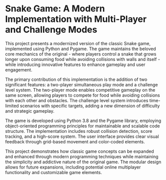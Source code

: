 # Snake Game: A Modern Implementation with Multi-Player and Challenge Modes

This project presents a modernized version of the classic Snake game, implemented using Python and Pygame.
The game maintains the beloved core mechanics of the original - where players control a snake that grows longer upon consuming food while avoiding collisions with walls and itself - 
while introducing innovative features to enhance gameplay and user engagement.

The primary contribution of this implementation is the addition of two significant features: a two-player simultaneous play mode and a challenge level system. 
The two-player mode enables competitive gameplay on the same screen, allowing players to compete for food while avoiding collisions with each other and obstacles. 
The challenge level system introduces time-limited scenarios with specific targets, adding a new dimension of difficulty and strategic gameplay.

The game is developed using Python 3.8 and the Pygame library, employing object-oriented programming principles for maintainable and scalable code structure. 
The implementation includes robust collision detection, score tracking, and a high-score system. The user interface provides clear visual feedback through grid-based movement and color-coded elements.

This project demonstrates how classic game concepts can be expanded and enhanced through modern programming techniques while maintaining the simplicity and addictive nature of the original game. 
The modular design allows for future expansions, including potential online multiplayer functionality and customizable game elements.
